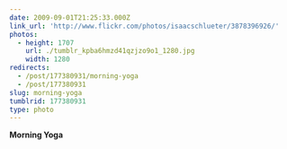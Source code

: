 ```yaml
---
date: 2009-09-01T21:25:33.000Z
link_url: 'http://www.flickr.com/photos/isaacschlueter/3878396926/'
photos:
  - height: 1707
    url: ./tumblr_kpba6hmzd41qzjzo9o1_1280.jpg
    width: 1280
redirects:
  - /post/177380931/morning-yoga
  - /post/177380931
slug: morning-yoga
tumblrid: 177380931
type: photo
---
```

<p><b>Morning Yoga</b></p>
